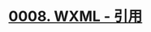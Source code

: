 # [0008. WXML - 引用](https://github.com/tnotesjs/TNotes.miniprogram/tree/main/notes/0008.%20WXML%20-%20%E5%BC%95%E7%94%A8)


<!-- region:toc -->



<!-- endregion:toc -->
